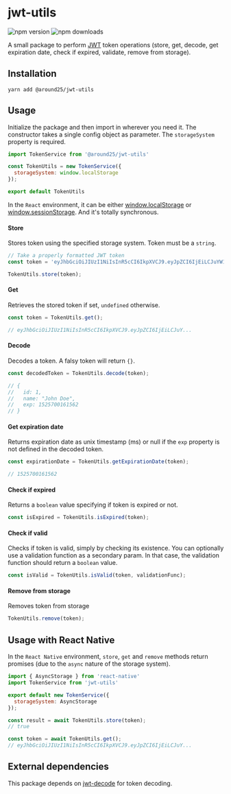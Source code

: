 # jwt-utils
![npm version](https://img.shields.io/npm/v/@around25/jwt-utils)
![npm downloads](https://img.shields.io/npm/dm/@around25/jwt-utils)

A small package to perform [JWT](https://jwt.io/) token operations (store, get, decode, get expiration date, check if expired, validate, remove from storage).

## Installation
```
yarn add @around25/jwt-utils
```

## Usage

Initialize the package and then import in wherever you need it. The constructor takes a single config object as parameter. The `storageSystem` property is required.

```js
import TokenService from '@around25/jwt-utils'

const TokenUtils = new TokenService({
  storageSystem: window.localStorage
});

export default TokenUtils
```

In the `React` environment, it can be either [window.localStorage](https://developer.mozilla.org/en-US/docs/Web/API/Window/localStorage) or [window.sessionStorage](https://developer.mozilla.org/en-US/docs/Web/API/Window/sessionStorage). And it's totally synchronous.

#### Store
Stores token using the specified storage system. Token must be a `string`.
```js
// Take a properly formatted JWT token
const token = 'eyJhbGciOiJIUzI1NiIsInR5cCI6IkpXVCJ9.eyJpZCI6IjEiLCJuYW1lIjoiSm9obiBEb2UiLCJleHAiOjE1MjU3MDAxNjE1NjJ9.qGB98H-4th9E0yTVHH235A4kCgFyKt5jIVgekk4fcp4'

TokenUtils.store(token);
```

#### Get
Retrieves the stored token if set, `undefined` otherwise.
```js
const token = TokenUtils.get();

// eyJhbGciOiJIUzI1NiIsInR5cCI6IkpXVCJ9.eyJpZCI6IjEiLCJuY...
```

#### Decode
Decodes a token. A falsy token will return `{}`.
```js
const decodedToken = TokenUtils.decode(token);

// {
//   id: 1,
//   name: "John Doe",
//   exp: 1525700161562
// }
```

#### Get expiration date
Returns expiration date as unix timestamp (ms) or null if the `exp` property is not defined in the decoded token.
```js
const expirationDate = TokenUtils.getExpirationDate(token);

// 1525700161562
```

#### Check if expired
Returns a `boolean` value specifying if token is expired or not.
```js
const isExpired = TokenUtils.isExpired(token);
```

#### Check if valid
Checks if token is valid, simply by checking its existence. You can optionally use a validation function as a secondary param. In that case, the validation function should return a `boolean` value.
```js
const isValid = TokenUtils.isValid(token, validationFunc);
```

#### Remove from storage
Removes token from storage
```js
TokenUtils.remove(token);
```

## Usage with React Native
In the `React Native` environment, `store`, `get` and `remove` methods return promises (due to the `async` nature of the storage system).
```js
import { AsyncStorage } from 'react-native'
import TokenService from 'jwt-utils'

export default new TokenService({
  storageSystem: AsyncStorage
});
```

```js
const result = await TokenUtils.store(token);
// true

const token = await TokenUtils.get();
// eyJhbGciOiJIUzI1NiIsInR5cCI6IkpXVCJ9.eyJpZCI6IjEiLCJuY...
```

## External dependencies

This package depends on [jwt-decode](https://github.com/auth0/jwt-decode) for token decoding.
